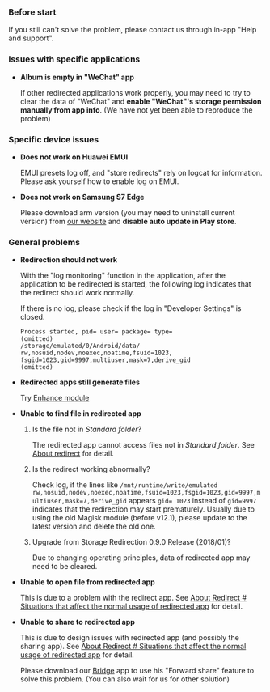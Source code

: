 ### Before start

If you still can't solve the problem, please contact us through in-app "Help and support".

### Issues with specific applications

* **Album is empty in "WeChat" app**

  If other redirected applications work properly, you may need to try to clear the data of "WeChat" and **enable "WeChat"'s storage permission manually from app info**. (We have not yet been able to reproduce the problem)

### Specific device issues

* **Does not work on Huawei EMUI**

  EMUI presets log off, and "store redirects" rely on logcat for information. Please ask yourself how to enable log on EMUI.

* **Does not work on Samsung S7 Edge**

  Please download arm version (you may need to uninstall current version) from [our website](https://rikka.app/storage_redirect/) and **disable auto update in Play store**.

### General problems

* **Redirection should not work**

  With the "log monitoring" function in the application, after the application to be redirected is started, the following log indicates that the redirect should work normally.

  If there is no log, please check if the log in "Developer Settings" is closed.

  ```
  Process started, pid= user= package= type=
  (omitted)
  /storage/emulated/0/Android/data/ rw,nosuid,nodev,noexec,noatime,fsuid=1023, fsgid=1023,gid=9997,multiuser,mask=7,derive_gid
  (omitted)
  ```

* **Redirected apps still generate files**

  Try [Enhance module](https://rikka.app/StorageRedirect/docs/en-US/?doc=enhanced)

* **Unable to find file in redirected app**

  1. Is the file not in _Standard folder_?

     The redirected app cannot access files not in _Standard folder_. See [About redirect](https://rikka.app/storage_redirect/docs/en/?doc=About%20redirect) for detail.

  2. Is the redirect working abnormally?

     Check log, if the lines like `/mnt/runtime/write/emulated rw,nosuid,nodev,noexec,noatime,fsuid=1023,fsgid=1023,gid=9997,multiuser,mask=7,derive_gid` appears `gid= 1023` instead of `gid=9997` indicates that the redirection may start prematurely. Usually due to using the old Magisk module (before v12.1), please update to the latest version and delete the old one.

  3. Upgrade from Storage Redirection 0.9.0 Release (2018/01)?

     Due to changing operating principles, data of redirected app may need to be cleared.

* **Unable to open file from redirected app**

  This is due to a problem with the redirect app. See [About Redirect # Situations that affect the normal usage of redirected app](https://rikka.app/storage_redirect/docs/en/?doc=About%20redirect) for detail.

* **Unable to share to redirected app**

  This is due to design issues with redirected app (and possibly the sharing app). See [About Redirect # Situations that affect the normal usage of redirected app](https://rikka.app/storage_redirect/docs/en/?doc=About%20redirect) for detail.

  Please download our [Bridge](https://play.google.com/store/apps/details?id=moe.shizuku.bridge) app to use his "Forward share" feature to solve this problem. (You can also wait for us for other solution)